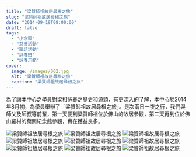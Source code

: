 ```yaml
---
title: "梁贊師祖故居尋根之旅"
slug: "梁贊師祖故居尋根之旅"
date: "2014-09-19T08:00:00"
draft: false
tags: 
  - "小念頭"
  - "慈善活動"
  - "聯誼活動"
  - "詠春班"
  - "詠春示範"
cover:
  image: /images/002.jpg
  alt: "梁贊師祖故居尋根之旅"
  caption: "梁贊師祖故居尋根之旅"
---
```


為了讓本中心之學員對梁相詠春之歷史和源頭，有更深入的了解，本中心於2014年8月初，為學員舉辦了「梁贊師祖故居尋根之旅」。是次兩日一夜之行，我們與師父及師叔等前輩，第一天便到梁贊師祖位於佛山的故居參觀，第二天再到位於佛山羅村的葉問紀念館參觀，實在獲益良多。

<!--more-->

![梁贊師祖故居尋根之旅](/images/023.jpg) 
![梁贊師祖故居尋根之旅](/images/024.jpg) 
![梁贊師祖故居尋根之旅](/images/025.jpg) 
![梁贊師祖故居尋根之旅](/images/026.jpg) 
![梁贊師祖故居尋根之旅](/images/002.jpg) 
![梁贊師祖故居尋根之旅](/images/005.jpg) 
![梁贊師祖故居尋根之旅](/images/008.jpg)
![梁贊師祖故居尋根之旅](/images/009.jpg)
![梁贊師祖故居尋根之旅](/images/014.jpg) 
